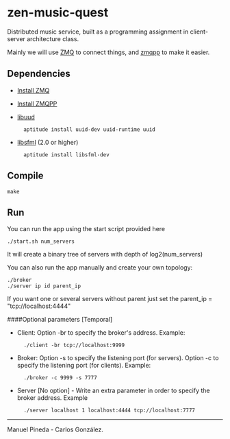 zen-music-quest
===============


Distributed music service, built as a programming assignment in client-server architecture class.

Mainly we will use [ZMQ](http://zeromq.org/) to connect things, and [zmqpp](https://github.com/zeromq/zmqpp) to make it easier.

## Dependencies
- [Install ZMQ](http://zeromq.org/intro:get-the-software)
- [Install ZMQPP](https://github.com/zeromq/zmqpp)
- [libuud](http://linux.die.net/man/3/libuuid)


        aptitude install uuid-dev uuid-runtime uuid
- [libsfml](http://www.sfml-dev.org/) (2.0 or higher)

        aptitude install libsfml-dev

## Compile

    make

## Run
You can run the app using the start script provided here

    ./start.sh num_servers

It will create a binary tree of servers with depth of log2(num_servers)

You can also run the app manually and create your own topology:

    ./broker
    ./server ip id parent_ip

If you want one or several servers without parent just set the parent_ip = "tcp://localhost:4444"

####Optional parameters [Temporal]

- Client:
    Option -br to specify the broker's address. Example:

        ./client -br tcp://localhost:9999

- Broker:
    Option -s to specify the listening port (for servers).
    Option -c to specify the listening port (for clients).
    Example:

        ./broker -c 9999 -s 7777

- Server
    [No option] - Write an extra parameter in order to specify the broker address.
    Example

        ./server localhost 1 localhost:4444 tcp://localhost:7777

___________
Manuel Pineda - Carlos González.
